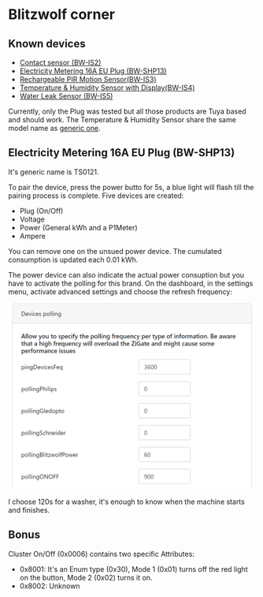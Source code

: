# Blitzwolf corner

## Known devices

* [Contact sensor (BW-IS2)](https://zigbee.blakadder.com/BlitzWolf_BW-IS2.html)
* [Electricity Metering 16A EU Plug (BW-SHP13)](https://zigbee.blakadder.com/BlitzWolf_BW-SHP13.html)
* [Rechargeable PIR Motion Sensor(BW-IS3)](https://zigbee.blakadder.com/BlitzWolf_BW-IS3.html)
* [Temperature & Humidity Sensor with Display(BW-IS4)](https://zigbee.blakadder.com/BlitzWolf_BW-IS4.html)
* [Water Leak Sensor (BW-IS5)](https://zigbee.blakadder.com/BlitzWolf_BW-IS5.html)

Currently, only the Plug was tested but all those products are Tuya based and should work.
The Temperature & Humidity Sensor share the same model name as [generic one](https://zigbee.blakadder.com/Tuya_TS0201.html).

## Electricity Metering 16A EU Plug (BW-SHP13)

It's generic name is TS0121.

To pair the device, press the power butto for 5s, a blue light will flash till the pairing process is complete.
Five devices are created:

* Plug (On/Off)
* Voltage
* Power (General kWh and a P1Meter)
* Ampere

You can remove one on the unsued power device. The cumulated consumption is updated each 0.01 kWh.

The power device can also indicate the actual power consuption but you have to activate the polling for this brand.
On the dashboard, in the settings menu, activate advanced settings and choose the refresh frequency:

![](../Images/Settings_polling_bltzwolf.PNG)

I choose 120s for a washer, it's enough to know when the machine starts and finishes.

## Bonus

Cluster On/Off (0x0006) contains two specific Attributes:

* 0x8001: It's an Enum type (0x30), Mode 1 (0x01) turns off the red light on the button, Mode 2 (0x02) turns it on.
* 0x8002: Unknown
